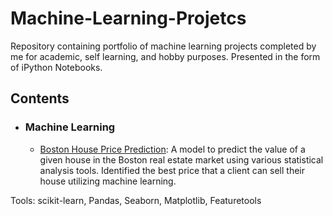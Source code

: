 # Machine-Learning-Projetcs
Repository containing portfolio of machine learning projects completed by me for academic, self learning, and hobby purposes. 
Presented in the form of iPython Notebooks.

## Contents

- ### Machine Learning

	- [Boston House Price Prediction](/Boston%20House%20Price%20Prediction): A model to predict the value of a given house in the Boston real estate market using various statistical analysis tools. Identified the best price that a client can sell their house utilizing machine learning.


Tools: scikit-learn, Pandas, Seaborn, Matplotlib, Featuretools
